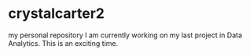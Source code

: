 # crystalcarter2
my personal repository
I am currently working on my last project in Data Analytics. 
This is an exciting time.
